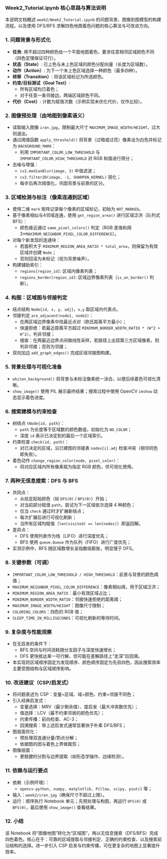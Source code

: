 ### Week2_Tutorial.ipynb 核心思路与算法说明

本说明文档概述 `week2/Week2_Tutorial.ipynb` 的问题背景、图像到图模型的构建流程，以及使用 DFS/BFS 求解四色地图着色问题的核心算法与可改进方向。

### 1. 问题背景与形式化
- **任务**: 用不超过四种颜色给一个平面地图着色，要求任意相邻区域颜色不同（四色定理保证可行）。
- **状态（State）**: 已上色与未上色区域的颜色分配向量（长度为区域数）。
- **动作（Action）**: 为下一个未上色区域选择一种颜色（最多四种）。
- **转移（Transition）**: 将该区域标记为所选颜色。
- **约束/目标测试（Goal Test）**: 
  - 所有区域均已着色；
  - 对于任意一条邻接边，两端区域颜色不同。
- **代价（Cost）**: 计数为赋值次数（示例实现未优化代价，仅作比较）。

### 2. 图像预处理（由地图到像素语义）
- 读取输入图像 `iran.jpg`，限制最大尺寸 `MAXIMUM_IMAGE_WIDTH/HEIGHT`，过大则退出。
- 通过阈值函数 `apply_threshold()` 将背景（过暗或过亮）像素设为白色并标记为 `BACKGROUND_MARK`：
  - 利用 `IMPORTANT_COLOR_LOW_THRESHOLD` 与 `IMPORTANT_COLOR_HIGH_THRESHOLD` 对 RGB 和值进行筛分；
- 去噪与增强：
  - `cv2.medianBlur(image, 3)` 中值滤波；
  - `cv2.filter2D(image, -1, SHARPEN_KERNEL)` 锐化；
  - 每步后再次阈值化，巩固背景与前景的区分。

### 3. 区域检测与标注（像素连通到区域）
- 使用二维 `mark` 矩阵记录每个像素的区域标记，初始为 `NOT_MARKED`。
- 基于像素相似与4邻域连通，使用 `get_region_area()` 进行区域泛洪（队列式 BFS）：
  - 颜色接近通过 `same_pixel_colors()` 判定（RGB 差值和阈 3×`MAXIMUM_NEIGHBOR_PIXEL_COLOR_DIFFERENCE`）。
- 对每个新发现的连通块：
  - 若面积大于 `MINIMUM_REGION_AREA_RATIO * total_area`，则保留为有效区域并创建 `Node`；
  - 否则回滚为未标记（视为背景噪声）。
- 构建辅助索引：
  - `regions[region_id]`: 区域内像素列表；
  - `regions_border[region_id]`: 区域边界像素列表（`is_on_border()` 判断）。

### 4. 构图：区域图与邻接判定
- 结点结构 `Node{id, x, y, adj}`，`x,y` 取区域内代表点。
- 邻接判定 `are_adjacent(node1, node2)`：
  - 在两区域边界像素中找最近点对（欧氏距离平方最小）；
  - 快速拒绝：若最近距离平方超过 `MINIMUM_BORDER_WIDTH_RATIO * (W^2 + H^2)`，判非邻接；
  - 细查：在两最近边界点间做线性采样，若路径上出现第三方区域像素，则判非邻接；否则为邻接；
- 双向加边 `add_graph_edges()` 完成区域邻接图构建。

### 5. 背景处理与可视化准备
- `whiten_background()` 将背景与未标注像素统一涂白，以便后续着色可视化清晰。
- `show_image()` 使用 PIL 展示最终结果；搜索过程中使用 OpenCV `imshow` 动态显示着色进度。

### 6. 搜索建模与约束检查
- 树结点 `tNode{id, path}`：
  - `path` 为长度等于区域数的颜色数组，初始化为 `NO_COLOR`；
  - 深度 `id` 表示已决定到的最后一个区域索引。
- 约束检查 `check(id, path)`：
  - 对已决定的区域，沿已建图的邻接表 `nodes[i].adj` 检查冲突（相邻同色即失败）。
- 着色动作 `change_region_color(node, pixel_color)`：
  - 将对应区域内所有像素赋为指定 RGB 颜色，供可视化使用。

### 7. 两种无信息搜索：DFS 与 BFS
- 共同点：
  - 从给定起始颜色（如 `DFS(0)` / `BFS(0)`）开始；
  - 对当前部分赋值 `path`，尝试为下一区域依次选择 4 种颜色；
  - 仅当 `check` 通过时才扩展新结点；
  - 每次扩展后进行可视化刷新；
  - 当所有区域均赋值（`len(visited) == len(nodes)`）即返回解。
- 差异点：
  - DFS 使用列表作为栈（LIFO）进行深度优先；
  - BFS 使用 `queue.Queue` 作为队列（FIFO）进行广度优先；
- 实测示例中，BFS 随区域数增长呈指数级膨胀，明显慢于 DFS。

### 8. 关键参数（可调）
- `IMPORTANT_COLOR_LOW_THRESHOLD / HIGH_THRESHOLD`：前景与背景的颜色阈值；
- `MAXIMUM_NEIGHBOR_PIXEL_COLOR_DIFFERENCE`：像素相似阈，用于区域泛洪；
- `MINIMUM_REGION_AREA_RATIO`：最小有效区域占比；
- `MINIMUM_BORDER_WIDTH_RATIO`：邻接快速拒绝的距离阈；
- `MAXIMUM_IMAGE_WIDTH/HEIGHT`：图像尺寸限制；
- `COLORING_COLORS`：四色的 RGB 值；
- `SLEEP_TIME_IN_MILLISECONDS`：可视化刷新的等待时间。

### 9. 复杂度与性能观察
- 在无启发的条件下：
  - BFS 空间与时间消耗随分支因子与深度快速增长；
  - DFS 更快抵达某一可行解，但可能在差解路径上“走深”后回溯。
- 本实现将区域顺序固定为发现顺序、颜色顺序固定为先验四色，因此搜索效率主要受图结构与区域顺序影响。

### 10. 改进建议（CSP/启发式）
- 将问题表述为 CSP：变量=区域、域=颜色、约束=邻接不同色；
- 引入经典启发式：
  - 变量选择：MRV（最少剩余值）、度启发（最大冲突数优先）；
  - 值选择：LCV（最不约束邻居的颜色优先）；
  - 约束传播：前向检查、AC-3；
  - 回溯搜索：带上述启发式通常显著快于朴素 DFS/BFS；
- 图层面优化：
  - 预处理双连通分量/割点分解；
  - 依据图的团与着色上界做裁剪；
- 图像层面：
  - 更稳健的分割与边界提取（如形态学操作、边缘检测）。

### 11. 依赖与运行要点
- 依赖（示例环境）：
  - `opencv-python, numpy, matplotlib, Pillow, scipy, psutil` 等；
- 输入：`week2/iran.jpg`（确保尺寸不超过上限）。
- 运行：顺序执行 Notebook 单元；先预处理与构图，再运行 `DFS(0)` 或 `BFS(0)`，最后使用 `show_image()` 查看结果。

### 12. 小结
该 Notebook 将“图像地图”转化为“区域图”，再以无信息搜索（DFS/BFS）完成四色着色。核心在于：可靠的区域提取与邻接判定、正确的约束检查、以及搜索前沿结构的选择。进一步引入 CSP 启发与约束传播，可在更复杂的地图上显著提升效率。
